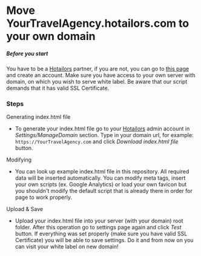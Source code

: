 # Move YourTravelAgency.hotailors.com to your own domain

##### Before you start

You have to be a [Hotailors](https://hotailors.com/) partner, if you are not, you can 
go to [this page](https://hotailors.com/collaboration.html) and create an account. Make sure you have access to your own server
 with domain, on which you wish to serve white label. Be aware that
our script demands that it has valid SSL Certificate.

### Steps


Generating index.html file
-   To generate your index.html file go to your  [Hotailors](https://hotailors.com/) 
    admin account in *Settings/ManageDomain* section. Type in your domain url, for example: `https://YourTravelAgency.com` 
    and click *Download index.html file* button.


Modifying
-   You can look up example index.html file in this repository. All required data will be inserted automatically. 
You can modify meta tags, insert your own scripts (ex. Google Analytics) or load your own favicon but you shouldn't
modify the default script that is already there in order for page to work properly.

Upload & Save
-   Upload your index.html file into your server (with your domain) root folder. After this operation go to 
settings page again and click *Test* button. If everything was set properly (make sure you have
valid SSL Certificate) you will be able to save settings. Do it and from now on you can visit your white label
on new domain!


